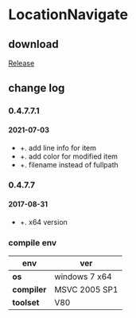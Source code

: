 ﻿# LocationNavigate

## download

[Release](https://github.com/JetNpp/LocationNavigate/tree/master/bin "Release")

## change log

### 0.4.7.7.1
#### 2021-07-03
- +. add line info for item
- +. add color for modified item
- +. filename instead of fullpath

### 0.4.7.7
#### 2017-08-31
- +. x64 version

### compile env
|env   | ver|
| - | - |
|__os__|windows 7 x64|
|__compiler__|MSVC 2005 SP1|
|__toolset__|V80|
